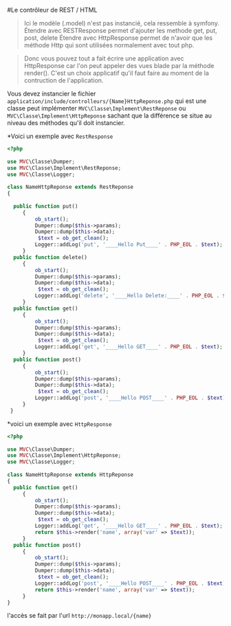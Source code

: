 #Le contrôleur de REST / HTML

>Ici le modèle (.model) n'est pas instancié, cela ressemble à symfony.
Étendre avec RESTResponse permet d'ajouter les methode get, put, post, delete
Étendre avec HttpResponse permet de n'avoir que les méthode Http qui sont utilisées
 normalement avec tout php.
 
>Donc vous pouvez tout a fait écrire une application avec HttpResponse car l'on peut appeler des vues blade par la méthode render().
C'est un choix applicatif qu'il faut faire au moment de la contruction de l'application.
 

Vous devez instancier le fichier `application/include/controlleurs/{Name}HttpReponse.php`
qui est une classe peut implémenter `MVC\Classe\Implement\RestReponse` ou `MVC\Classe\Implement\HttpReponse` sachant que la différence se situe au niveau des méthodes qu'il doit instancier.

*Voici un exemple avec `RestResponse`
```php
<?php  
  
use MVC\Classe\Dumper;  
use MVC\Classe\Implement\RestReponse;  
use MVC\Classe\Logger;  
  
class NameHttpReponse extends RestReponse  
{  
  
  public function put()  
	 {  
		 ob_start();  
		 Dumper::dump($this->params);  
		 Dumper::dump($this->data);  
		  $text = ob_get_clean();  
		 Logger::addLog('put', '____Hello Put____' . PHP_EOL . $text);  
	 }
  public function delete()  
	 {
		 ob_start();  
		 Dumper::dump($this->params);  
		 Dumper::dump($this->data);  
		  $text = ob_get_clean();  
		 Logger::addLog('delete', '____Hello Delete:____' . PHP_EOL . $text);  
	 }  
  public function get()  
	 {  
		 ob_start();  
		 Dumper::dump($this->params);  
		 Dumper::dump($this->data);  
		  $text = ob_get_clean();  
		 Logger::addLog('get', '____Hello GET____' . PHP_EOL . $text);  
	 }  
  public function post()  
	 {  
		 ob_start();  
		 Dumper::dump($this->params);  
		 Dumper::dump($this->data);  
		  $text = ob_get_clean();  
		 Logger::addLog('post', '____Hello POST____' . PHP_EOL . $text);  
	 }
 }
```

*voici un exemple avec `HttpResponse`
```php
<?php  
  
use MVC\Classe\Dumper;  
use MVC\Classe\Implement\HttpReponse;  
use MVC\Classe\Logger;  
  
class NameHttpReponse extends HttpReponse  
{ 
  public function get()  
	 {  
		 ob_start();  
		 Dumper::dump($this->params);  
		 Dumper::dump($this->data);  
		  $text = ob_get_clean();  
		 Logger::addLog('get', '____Hello GET____' . PHP_EOL . $text);  
		 return $this->render('name', array('var' => $text));
	 }  
  public function post()  
	 {
		 ob_start();  
		 Dumper::dump($this->params);  
		 Dumper::dump($this->data);  
		  $text = ob_get_clean();  
		 Logger::addLog('post', '____Hello POST____' . PHP_EOL . $text);  
		 return $this->render('name', array('var' => $text));
	 }
}
```

l'accès se fait par l'url `http://monapp.local/{name}`
